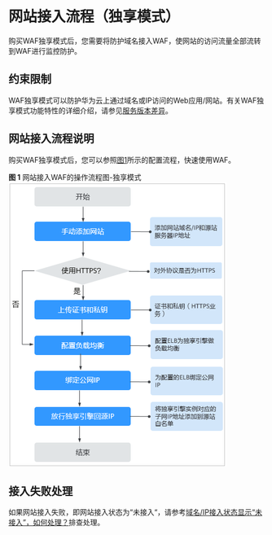 # 网站接入流程（独享模式）<a name="waf_01_0326"></a>

购买WAF独享模式后，您需要将防护域名接入WAF，使网站的访问流量全部流转到WAF进行监控防护。

## 约束限制<a name="section1622624713157"></a>

WAF独享模式可以防护华为云上通过域名或IP访问的Web应用/网站。有关WAF独享模式功能特性的详细介绍，请参见[服务版本差异](https://support.huaweicloud.com/productdesc-waf/waf_01_0106.html)。

## 网站接入流程说明<a name="section8183815111912"></a>

购买WAF独享模式后，您可以参照[图1](#fig3118103718294)所示的配置流程，快速使用WAF。

**图 1**  网站接入WAF的操作流程图-独享模式<a name="fig3118103718294"></a>  
![](figures/网站接入WAF的操作流程图-独享模式.png "网站接入WAF的操作流程图-独享模式")

## 接入失败处理<a name="section1737714282182"></a>

如果网站接入失败，即网站接入状态为“未接入“，请参考[域名/IP接入状态显示“未接入”，如何处理？](https://support.huaweicloud.com/waf_faq/waf_01_0278.html#section2)排查处理。


